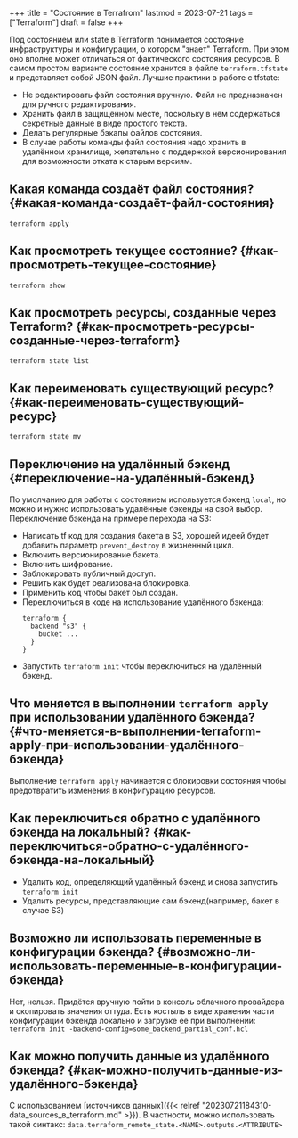 +++
title = "Состояние в Terrafrom"
lastmod = 2023-07-21
tags = ["Terraform"]
draft = false
+++

Под состоянием или state в Terraform понимается состояние инфраструктуры и конфигурации, о котором "знает" Terraform. При этом оно вполне может отличаться от фактического состояния ресурсов. В самом простом варианте состояние хранится в файле `terraform.tfstate` и представляет собой JSON файл.
Лучшие практики в работе с tfstate:

-   Не редактировать файл состояния вручную. Файл не предназначен для ручного редактирования.
-   Хранить файл в защищённом месте, поскольку в нём содержаться секретные данные в виде простого текста.
-   Делать регулярные бэкапы файлов состояния.
-   В случае работы команды файл состояния надо хранить в удалённом хранилище, желательно с поддержкой версионирования для возможности отката к старым версиям.


## Какая команда создаёт файл состояния? {#какая-команда-создаёт-файл-состояния}

`terraform apply`


## Как просмотреть текущее состояние? {#как-просмотреть-текущее-состояние}

`terraform show`


## Как просмотреть ресурсы, созданные через Terraform? {#как-просмотреть-ресурсы-созданные-через-terraform}

`terraform state list`


## Как переименовать существующий ресурс? {#как-переименовать-существующий-ресурс}

`terraform state mv`


## Переключение на удалённый бэкенд {#переключение-на-удалённый-бэкенд}

По умолчанию для работы с состоянием используется бэкенд `local`, но можно и нужно использовать удалённые бэкенды на свой выбор. Переключение бэкенда на примере перехода на S3:

-   Написать tf код для создания бакета в S3, хорошей идеей будет добавить параметр `prevent_destroy` в жизненный цикл.
-   Включить версионирование бакета.
-   Включить шифрование.
-   Заблокировать публичный доступ.
-   Решить как будет реализована блокировка.
-   Применить код чтобы бакет был создан.
-   Переключиться в коде на использование удалённого бэкенда:
    ```hcl
    terraform {
      backend "s3" {
        bucket ...
      }
    }
    ```
-   Запустить `terraform init` чтобы переключиться на удалённый бэкенд.


## Что меняется в выполнении `terraform apply` при использовании удалённого бэкенда? {#что-меняется-в-выполнении-terraform-apply-при-использовании-удалённого-бэкенда}

Выполнение `terraform apply` начинается с блокировки состояния чтобы предотвратить изменения в конфигурацию ресурсов.


## Как переключиться обратно с удалённого бэкенда на локальный? {#как-переключиться-обратно-с-удалённого-бэкенда-на-локальный}

-   Удалить код, определяющий удалённый бэкенд и снова запустить `terraform init`
-   Удалить ресурсы, представляющие сам бэкенд(например, бакет в случае S3)


## Возможно ли использовать переменные в конфигурации бэкенда? {#возможно-ли-использовать-переменные-в-конфигурации-бэкенда}

Нет, нельзя. Придётся вручную пойти в консоль облачного провайдера и скопировать значения оттуда.
Есть костыль в виде хранения части конфигурации бэкенда локально и загрузке её при выполнении:
`terraform init -backend-config=some_backend_partial_conf.hcl`


## Как можно получить данные из удалённого бэкенда? {#как-можно-получить-данные-из-удалённого-бэкенда}

С использованием [источников данных]({{< relref "20230721184310-data_sources_в_terraform.md" >}}). В частности, можно использовать такой синтакс:
`data.terraform_remote_state.<NAME>.outputs.<ATTRIBUTE>`
